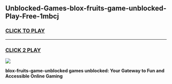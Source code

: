 
## Unblocked-Games-blox-fruits-game-unblocked-Play-Free-1mbcj
<h3>
<a href="https://premium76.site?title=blox-fruits-game-unblocked&ref=10A">CLICK TO PLAY</a></h3>
<hr>

<h3>
<a href="https://premium76.site?title=blox-fruits-game-unblocked&ref=10A">CLICK 2 PLAY</a>
  
</h3>

<a href="https://premium76.site?title=blox-fruits-game-unblocked&ref=10A"><img src="https://clearcache.store/games.png"></a>


**blox-fruits-game-unblocked games unblocked: Your Gateway to Fun and Accessible Online Gaming**
